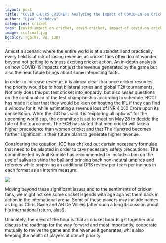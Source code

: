 ```yaml
---
layout: post
title: "COVID CHUCKS CRICKET: Analyzing the Impact of COVID-19 on Cricket"
author: "Ujwal Sachdeva"
categories: cricket
tags: [covid-impact-on-cricket, covid-cricket, impact-of-covid-on-cricket]
image: cccfinal.jpg
bgcolor: rgb(97, 88, 130)
---
```


Amidst a scenario where the entire world is at a standstill and practically every field is at risk of losing revenue, us cricket fans often do not wonder beyond not getting to witness exciting cricket action. An in-depth analysis on how COVID-19 impacts not just the revenue generated by the game but also the near future brings about some interesting facts. 

In order to increase revenue, it is almost clear that once cricket resumes, the priority would be to host bilateral series and global T20 tournaments. Not only does this put test cricket into jeopardy, but also raises questions on the continuation of the test championship according to schedule. BCCI has made it clear that they would be keen on hosting the IPL if they can find a window for it, while estimating a revenue loss of INR 4,000 Crore upon its cancellation. While the ICC has said it is “exploring all options” for the upcoming world cup, the committee is set to meet on May 28 to decide the fate of the tournament. The ECB has stated that men cricket will take a higher precedence than women cricket and that The Hundred becomes further significant in their future plans to generate higher revenue. 

Considering the equation, ICC has chalked out certain necessary formulae that need to be adapted in order to take necessary safety precautions. The committee led by Anil Kumble has recommended to include a ban on the use of saliva to shine the ball and bringing back non-neutral umpires and referees while proposing an additional DRS review per team per innings in each format as an interim measure. 

<div class="featured-image">
    <img src="{{ site.github.url }}/assets/img/infographic2.png">
</div>

Moving beyond these significant issues and to the sentiments of cricket fans, we might not see some cricket legends with age against them back in action in the international arena. Some of these players may include names as big as Chris Gayle and AB De Villiers (after such a long discussion about his international return, alas!). 

Ultimately, the need of the hour is that all cricket boards get together and discuss the roadmap for the way forward and most importantly, cooperate mutually to revive the game and the revenue it generates, while also keeping the health of players at utmost priority. 

